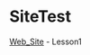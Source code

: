 # SiteTest

[Web_Site](https://andrewgudi.github.io/SiteTest/Lesson_1/src/index.html "web") - Lesson1
